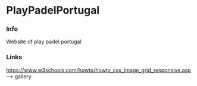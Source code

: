 # PlayPadelPortugal

### Info
Website of play padel portugal

### Links
https://www.w3schools.com/howto/howto_css_image_grid_responsive.asp --> gallery
